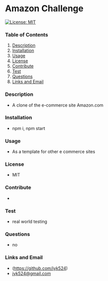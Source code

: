 # Amazon Challenge

  [![License: MIT](https://img.shields.io/badge/License-MIT-yellow.svg)](https://opensource.org/licenses/MIT)

  ### Table of Contents
  1. [Description](#description)
  2. [Installation](#installation)
  3. [Usage](#usage)
  4. [License](#license)
  5. [Contribute](#contribute)
  6. [Test](#test)
  7. [Questions](#questions)
  8. [Links and Email](#linksandemail)
  
  ### Description
  * A clone of the e-commerce site Amazon.com
  ### Installation
  * npm i, npm start
  ### Usage
  * As a template for other e commerce sites
  ### License
  * MIT
  ### Contribute
  * 
  ### Test
  * real world testing
  ### Questions
  * no
  ### Links and Email
  * (https://github.com/jyk524)
  * jyk524@gmail.com
